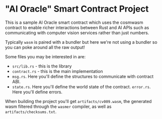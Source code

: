 # "AI Oracle" Smart Contract Project

This is a sample AI Oracle smart contract which uses the cosmwasm contract to
enable richer interactions between Rust and AI APIs such as communicating with
computer vision services rather than just numbers.

Typically `wasm` is paired with a bundler but here we're not using a
bundler so you can poke around all the raw output!

Some files you may be interested in are:

- `src/lib.rs` - this is the library
- `contract.rs` - this is the main implementation
- `msg.rs`. Here you'll define the structures to communicate with contract ABI.
- `state.rs`. Here you'll define the world state of the contract.
  `error.rs`. Here you'll define errors.

When building the project you'll get `artifacts/cv009.wasm`, the generated wasm
filtered through the `wasmer` compiler, as well as `artifacts/checksums.txt`.
